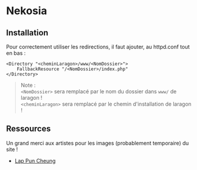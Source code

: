 # Nekosia

## Installation

Pour correctement utiliser les redirections, il faut ajouter, au httpd.conf tout en bas :
```
<Directory "<cheminLaragon>/www/<NomDossier>">
	FallbackResource "/<NomDossier>/index.php"
</Directory>
```
> Note :\
> `<NomDossier>` sera remplacé par le nom du dossier dans `www/` de laragon !\
> `<cheminLaragon>` sera remplacé par le chemin d'installation de laragon !     

## Ressources

Un grand merci aux artistes pour les images (probablement temporaire) du site !

 * [Lap Pun Cheung](https://www.artstation.com/c780162)